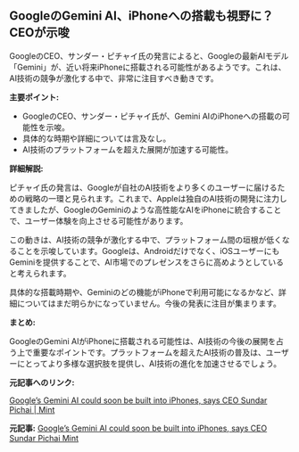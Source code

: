 ## GoogleのGemini AI、iPhoneへの搭載も視野に？ CEOが示唆

GoogleのCEO、サンダー・ピチャイ氏の発言によると、Googleの最新AIモデル「Gemini」が、近い将来iPhoneに搭載される可能性があるようです。これは、AI技術の競争が激化する中で、非常に注目すべき動きです。

**主要ポイント:**

* GoogleのCEO、サンダー・ピチャイ氏が、Gemini AIのiPhoneへの搭載の可能性を示唆。
* 具体的な時期や詳細については言及なし。
* AI技術のプラットフォームを超えた展開が加速する可能性。

**詳細解説:**

ピチャイ氏の発言は、Googleが自社のAI技術をより多くのユーザーに届けるための戦略の一環と見られます。これまで、Appleは独自のAI技術の開発に注力してきましたが、GoogleのGeminiのような高性能なAIをiPhoneに統合することで、ユーザー体験を向上させる可能性があります。

この動きは、AI技術の競争が激化する中で、プラットフォーム間の垣根が低くなることを示唆しています。Googleは、Androidだけでなく、iOSユーザーにもGeminiを提供することで、AI市場でのプレゼンスをさらに高めようとしていると考えられます。

具体的な搭載時期や、Geminiのどの機能がiPhoneで利用可能になるかなど、詳細についてはまだ明らかになっていません。今後の発表に注目が集まります。

**まとめ:**

GoogleのGemini AIがiPhoneに搭載される可能性は、AI技術の今後の展開を占う上で重要なポイントです。プラットフォームを超えたAI技術の普及は、ユーザーにとってより多様な選択肢を提供し、AI技術の進化を加速させるでしょう。

**元記事へのリンク:**

[Google’s Gemini AI could soon be built into iPhones, says CEO Sundar Pichai | Mint](https://www.livemint.com/technology/tech-news/google-s-gemini-ai-could-soon-be-built-into-iphones-says-ceo-sundar-pichai-1171602805482.html)


**元記事:** [Google’s Gemini AI could soon be built into iPhones, says CEO Sundar Pichai Mint](https://www.livemint.com/technology/tech-news/googles-gemini-ai-could-soon-be-built-into-iphones-says-ceo-sundar-pichai-11746101423094.html)